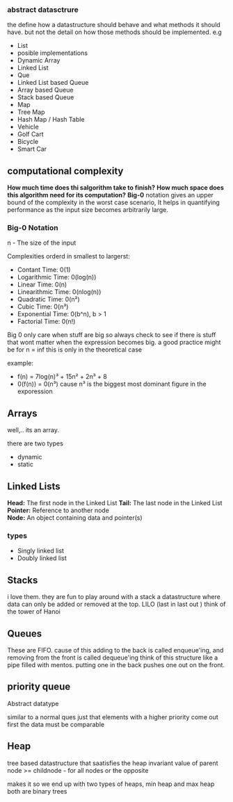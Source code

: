 ### abstract datasctrure
the define how a datastructure should behave and what methods it should have. but not the detail on how those methods should be implemented.
e.g
 - List
  - posible implementations
  - Dynamic Array
  - Linked List
 - Que
  - Linked List based Queue
  - Array based Queue
  - Stack based Queue
 - Map
  -  Tree Map
  - Hash Map / Hash Table
 - Vehicle
  - Golf Cart
  - Bicycle
  - Smart Car

## computational complexity
**How much time does thi salgorithm take to finish?**
**How much space does this algorithm need for its computation?**
**Big-0** notation gives an upper bound of the complexity in the worst case scenario, 
It helps in quantifying performance as the input size becomes arbitrarily large.
### Big-0 Notation
n - The size of the input

Complexities orderd in smallest to largerst:
 - Contant Time: 0(1)
 - Logarithmic Time: 0(log(n))
 - Linear Time: 0(n)
 - Linearithmic Time: 0(nlog(n))
 - Quadratic Time: 0(n²)
 - Cubic Time: 0(n³)
 - Exponential Time: 0(b^n), b > 1
 - Factorial Time: 0(n!)

Big 0 only care when stuff are big so always check to see if there is stuff that wont matter when the expression becomes big. 
a good practice might be for n = inf
this is only in the theoretical case

example: 
 - f(n) = 7log(n)³ + 15n² + 2n³ + 8
  - 0(f(n)) = 0(n³)
  cause n³ is the biggest most dominant figure in the exporession

## Arrays
well,.. its an array.

there are two types
 - dynamic
 - static

## Linked Lists
**Head:** The first node in the Linked List
**Tail:** The last node in the Linked List
**Pointer:** Reference to another node  
**Node:** An object containing data and pointer(s)

### types
 - Singly linked list
 - Doubly linked list

## Stacks
i love them. they are fun to play around with
a stack a datastructure where data can only be added or removed at the top. LILO (last in last out )
think of the tower of Hanoi

## Queues
These are FIFO. cause of this adding to the back is called enqueue'ing, and removing from the front is called dequeue'ing
think of this structure like a pipe filled with mentos. putting one in the back pushes one out on the front.
## priority queue
Abstract datatype

similar to a normal ques just that elements with a higher priority come out first
the data must be comparable

## Heap
tree based datastructure that saatisfies the heap invariant
value of parent node >= childnode - for all nodes
or the opposite

makes it so we end up with two types of heaps, min heap and max heap
both are binary trees
